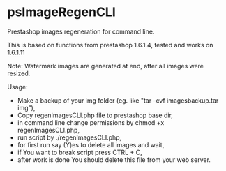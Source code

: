 # psImageRegenCLI
Prestashop images regeneration for command line.

This is based on functions from prestashop 1.6.1.4, tested and works on 1.6.1.11

Note: Watermark images are generated at end, after all images were resized.

Usage:
- Make a backup of your img folder (eg. like "tar -cvf imagesbackup.tar img"),
- Copy regenImagesCLI.php file to prestashop base dir,
- in command line change permissions by chmod +x regenImagesCLI.php,
- run script by ./regenImagesCLI.php,
- for first run say (Y)es to delete all images and wait,
- if You want to break script press CTRL + C,
- after work is done You should delete this file from your web server.
